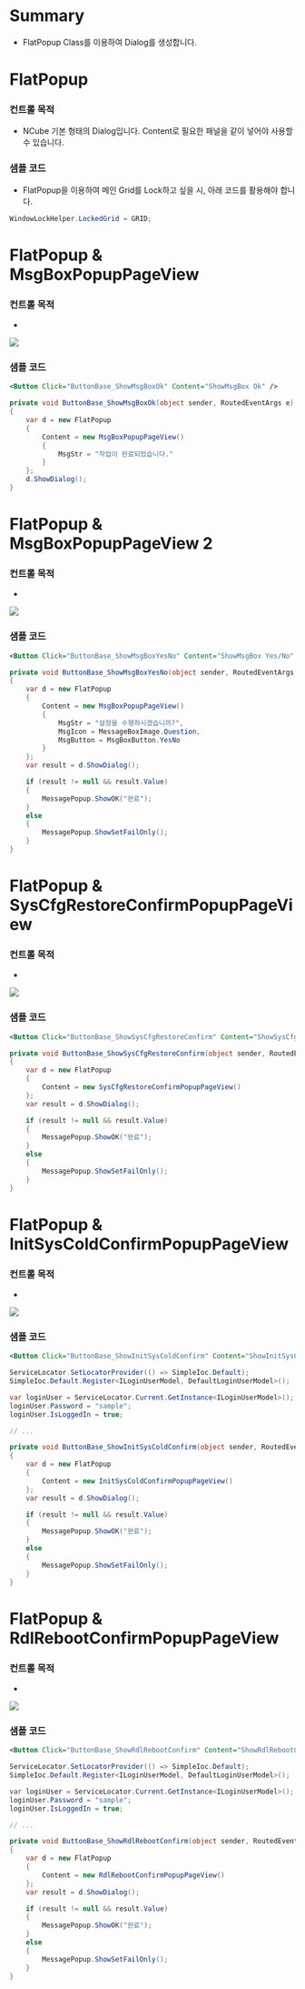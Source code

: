 # Summary

- FlatPopup Class를 이용하여 Dialog를 생성합니다.

# FlatPopup

### 컨트롤 목적

- NCube 기본 형태의 Dialog입니다. Content로 필요한 패널을 같이 넣어야 사용할 수 있습니다.

### 샘플 코드

- FlatPopup을 이용하여 메인 Grid를 Lock하고 싶을 시, 아래 코드를 활용해야 합니다.

``` cs
WindowLockHelper.LockedGrid = GRID;
```


# FlatPopup & MsgBoxPopupPageView

### 컨트롤 목적

- 

![](Dialog_ShowMsgBox_Ok.gif)

### 샘플 코드

```xml
<Button Click="ButtonBase_ShowMsgBoxOk" Content="ShowMsgBox Ok" />
``` 

```cs
private void ButtonBase_ShowMsgBoxOk(object sender, RoutedEventArgs e)
{
    var d = new FlatPopup
    {
        Content = new MsgBoxPopupPageView()
        {
            MsgStr = "작업이 완료되었습니다."
        }
    };
    d.ShowDialog();
}
```


# FlatPopup & MsgBoxPopupPageView 2

### 컨트롤 목적

- 

![](Dialog_ShowMsgBox_YesNo.gif)

### 샘플 코드

```xml
<Button Click="ButtonBase_ShowMsgBoxYesNo" Content="ShowMsgBox Yes/No" />
``` 

```cs
private void ButtonBase_ShowMsgBoxYesNo(object sender, RoutedEventArgs e)
{
    var d = new FlatPopup
    {
        Content = new MsgBoxPopupPageView()
        {
            MsgStr = "설정을 수행하시겠습니까?",
            MsgIcon = MessageBoxImage.Question,
            MsgButton = MsgBoxButton.YesNo
        }
    };
    var result = d.ShowDialog();

    if (result != null && result.Value)
    {
        MessagePopup.ShowOK("완료");
    }
    else
    {
        MessagePopup.ShowSetFailOnly();
    }
}
```


# FlatPopup & SysCfgRestoreConfirmPopupPageView

### 컨트롤 목적

- 

![](Dialog_ShowSysCfgRestoreConfirm.gif)

### 샘플 코드

```xml
<Button Click="ButtonBase_ShowSysCfgRestoreConfirm" Content="ShowSysCfgRestoreConfirm" />
``` 

```cs
private void ButtonBase_ShowSysCfgRestoreConfirm(object sender, RoutedEventArgs e)
{
    var d = new FlatPopup
    {
        Content = new SysCfgRestoreConfirmPopupPageView()
    };
    var result = d.ShowDialog();

    if (result != null && result.Value)
    {
        MessagePopup.ShowOK("완료");
    }
    else
    {
        MessagePopup.ShowSetFailOnly();
    }
}
```


# FlatPopup & InitSysColdConfirmPopupPageView

### 컨트롤 목적

-

![](Dialog_ShowInitSysColdConfirm.gif)

### 샘플 코드
```xml
<Button Click="ButtonBase_ShowInitSysColdConfirm" Content="ShowInitSysColdConfirm" />
``` 

```cs
ServiceLocator.SetLocatorProvider(() => SimpleIoc.Default);
SimpleIoc.Default.Register<ILoginUserModel, DefaultLoginUserModel>();

var loginUser = ServiceLocator.Current.GetInstance<ILoginUserModel>();
loginUser.Password = "sample";
loginUser.IsLoggedIn = true;

// ...

private void ButtonBase_ShowInitSysColdConfirm(object sender, RoutedEventArgs e)
{
    var d = new FlatPopup
    {
        Content = new InitSysColdConfirmPopupPageView()
    };
    var result = d.ShowDialog();

    if (result != null && result.Value)
    {
        MessagePopup.ShowOK("완료");
    }
    else
    {
        MessagePopup.ShowSetFailOnly();
    }
}
```


# FlatPopup & RdlRebootConfirmPopupPageView

### 컨트롤 목적

- 

![](Dialog_ShowRdlRebootConfirm.gif)

### 샘플 코드

```xml
<Button Click="ButtonBase_ShowRdlRebootConfirm" Content="ShowRdlRebootConfirm" />
``` 

```cs
ServiceLocator.SetLocatorProvider(() => SimpleIoc.Default);
SimpleIoc.Default.Register<ILoginUserModel, DefaultLoginUserModel>();

var loginUser = ServiceLocator.Current.GetInstance<ILoginUserModel>();
loginUser.Password = "sample";
loginUser.IsLoggedIn = true;

// ...

private void ButtonBase_ShowRdlRebootConfirm(object sender, RoutedEventArgs e)
{
    var d = new FlatPopup
    {
        Content = new RdlRebootConfirmPopupPageView()
    };
    var result = d.ShowDialog();

    if (result != null && result.Value)
    {
        MessagePopup.ShowOK("완료");
    }
    else
    {
        MessagePopup.ShowSetFailOnly();
    }
}
```
